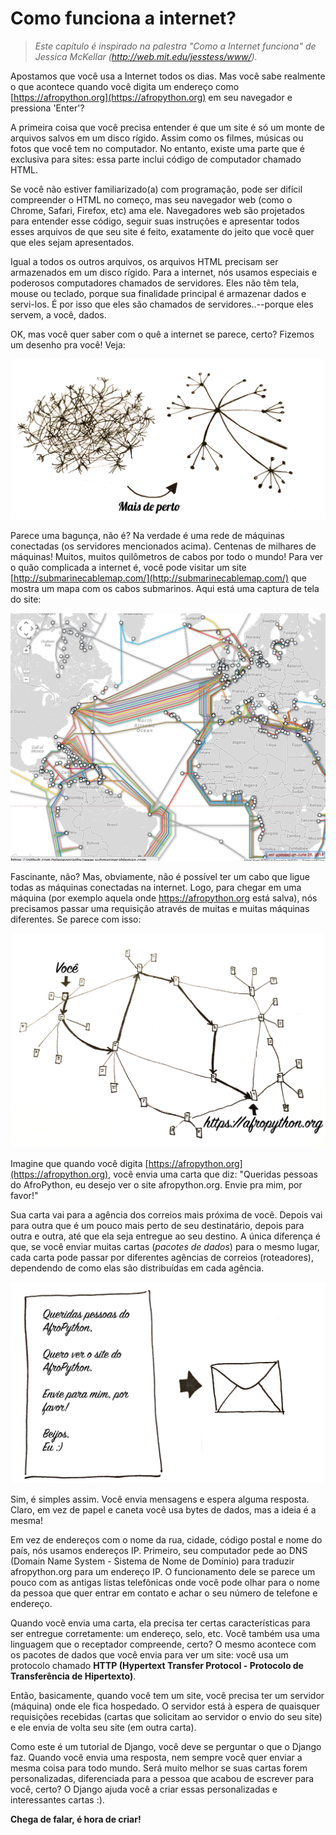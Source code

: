 # Como funciona a internet?

> _Este capítulo é inspirado na palestra "Como a Internet funciona" de Jessica McKellar (http://web.mit.edu/jesstess/www/)._

Apostamos que você usa a Internet todos os dias. Mas você sabe realmente o que acontece quando você digita um endereço como [https://afropython.org](https://afropython.org) em seu navegador e pressiona 'Enter'?


A primeira coisa que você precisa entender é que um site é só um monte de arquivos salvos em um disco rígido. Assim como os filmes, músicas ou fotos que você tem no computador. No entanto, existe uma parte que é exclusiva para sites: essa parte inclui código de computador chamado HTML.

Se você não estiver familiarizado(a) com programação, pode ser difícil compreender o HTML no começo, mas seu navegador web (como o Chrome, Safari, Firefox, etc) ama ele. Navegadores web são projetados para entender esse código, seguir suas instruções e apresentar todos esses arquivos de que seu site é feito, exatamente do jeito que você quer que eles sejam apresentados.

Igual a todos os outros arquivos, os arquivos HTML precisam ser armazenados em um disco rígido. Para a internet, nós usamos especiais e poderosos computadores chamados de servidores. Eles não têm tela, mouse ou teclado, porque sua finalidade principal é armazenar dados e servi-los. É por isso que eles são chamados de servidores..--porque eles servem, a você, dados.

OK, mas você quer saber com o quê a internet se parece, certo?
Fizemos um desenho pra você! Veja:

![Internet](internet.png)

Parece uma bagunça, não é? Na verdade é uma rede de máquinas conectadas (os servidores mencionados acima). Centenas de milhares de máquinas! Muitos, muitos quilômetros de cabos por todo o mundo! Para ver o quão complicada a internet é, você pode visitar um site [http://submarinecablemap.com/](http://submarinecablemap.com/) que mostra um mapa com os cabos submarinos. Aqui está uma captura de tela do site:

![Cabos submarinos](internet_conexoes.png)

Fascinante, não? Mas, obviamente, não é possível ter um cabo que ligue todas as máquinas conectadas na internet. Logo, para chegar em uma máquina (por exemplo aquela onde https://afropython.org está salva), nós precisamos passar uma requisição através de muitas e muitas máquinas diferentes.
Se parece com isso:

![Requisições](pacotes.png)

Imagine que quando você digita [https://afropython.org](https://afropython.org), você envia uma carta que diz: "Queridas pessoas do AfroPython, eu desejo ver o site afropython.org. Envie pra mim, por favor!"

Sua carta vai para a agência dos correios mais próxima de você. Depois vai para outra que é um pouco mais perto de seu destinatário, depois para outra e outra, até que ela seja entregue ao seu destino. A única diferença é que, se você enviar muitas cartas (*pacotes de dados*) para o mesmo lugar, cada carta pode passar por diferentes agências de correios (roteadores), dependendo de como elas são distribuídas em cada agência.

![Solicitação](solicitacao.png)

Sim, é simples assim. Você envia mensagens e espera alguma resposta. Claro, em vez de papel e caneta você usa bytes de dados, mas a ideia é a mesma!

Em vez de endereços com o nome da rua, cidade, código postal e nome do país, nós usamos endereços IP. Primeiro, seu computador pede ao DNS (Domain Name System - Sistema de Nome de Domínio) para traduzir afropython.org para um endereço IP. O funcionamento dele se parece um pouco com as antigas listas telefônicas onde você pode olhar para o nome da pessoa que quer entrar em contato e achar o seu número de telefone e endereço.

Quando você envia uma carta, ela precisa ter certas características para ser entregue corretamente: um endereço, selo, etc. Você também usa uma linguagem que o receptador compreende, certo? O mesmo acontece com os pacotes de dados que você envia para ver um site: você usa um protocolo chamado **HTTP (Hypertext Transfer Protocol - Protocolo de Transferência de Hipertexto)**.

Então, basicamente, quando você tem um site, você precisa ter um servidor (máquina) onde ele fica hospedado. O servidor está à espera de quaisquer requisições recebidas (cartas que solicitam ao servidor o envio do seu site) e ele envia de volta seu site (em outra carta).

Como este é um tutorial de Django, você deve se perguntar o que o Django faz. Quando você envia uma resposta, nem sempre você quer enviar a mesma coisa para todo mundo. Será muito melhor se suas cartas forem personalizadas, diferenciada para a pessoa que acabou de escrever para você, certo? O Django ajuda você a criar essas personalizadas e interessantes cartas :).

**Chega de falar, é hora de criar!**
